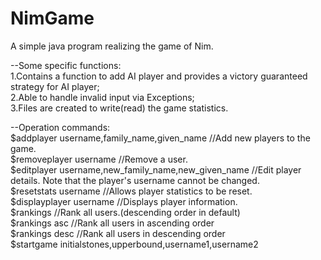 # NimGame
A simple java program realizing the game of Nim.   

--Some specific functions:  
1.Contains a function to add AI player and provides a victory guaranteed strategy for AI player;  
2.Able to handle invalid input via Exceptions;  
3.Files are created to write(read) the game statistics.  

--Operation commands:  
$addplayer username,family_name,given_name //Add new players to the game.  
$removeplayer username //Remove a user.  
$editplayer username,new_family_name,new_given_name //Edit player details. Note that the player's username cannot be changed.  
$resetstats username //Allows player statistics to be reset.  
$displayplayer username //Displays player information.  
$rankings //Rank all users.(descending order in default)  
$rankings asc //Rank all users in ascending order  
$rankings desc //Rank all users in descending order  
$startgame initialstones,upperbound,username1,username2 
